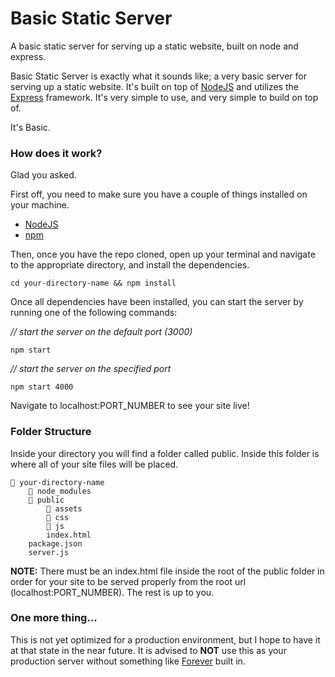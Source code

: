 # Basic Static Server
A basic static server for serving up a static website, built on node and express.

Basic Static Server is exactly what it sounds like; a very basic server for serving up a static website. It's built on top of <a href="#">NodeJS</a> and utilizes the <a href="#">Express</a> framework. It's very simple to use, and very simple to build on top of.

It's Basic.

### How does it work?
Glad you asked.

First off, you need to make sure you have a couple of things installed on your machine.
* <a href="https://nodejs.org/en/" target="_blank">NodeJS</a>
* <a href="https://www.npmjs.com/" target="_blank">npm</a>

Then, once you have the repo cloned, open up your terminal and navigate to the appropriate directory, and install the dependencies.

    cd your-directory-name && npm install

Once all dependencies have been installed, you can start the server by running one of the following commands:

*// start the server on the default port (3000)*

    npm start
    
*// start the server on the specified port*
    
    npm start 4000

Navigate to localhost:PORT_NUMBER to see your site live!

### Folder Structure
Inside your directory you will find a folder called public. Inside this folder is where all of your site files will be placed.
    
    📂 your-directory-name
        📂 node_modules
        📂 public
            📂 assets
            📂 css
            📂 js
            index.html
        package.json
        server.js
        
**NOTE:** There must be an index.html file inside the root of the public folder in order for your site to be served properly from the root url (localhost:PORT_NUMBER). The rest is up to you.

### One more thing...
This is not yet optimized for a production environment, but I hope to have it at that state in the near future. It is advised to <strong>NOT</strong> use this as your production server without something like <a href="https://github.com/foreverjs/forever" target="_blank">Forever</a> built in.
